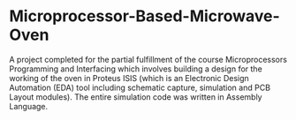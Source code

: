 # Microprocessor-Based-Microwave-Oven

A project completed for the partial fulfillment of the course Microprocessors Programming and Interfacing which involves building a design for the working of the oven in Proteus ISIS (which is an Electronic Design Automation (EDA) tool including schematic capture, simulation and PCB Layout modules). The entire simulation code was written in Assembly Language.
